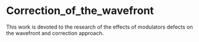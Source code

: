 # Correction_of_the_wavefront
This work is devoted to the research of the effects of modulators defects on the  wavefront and correction approach.  
